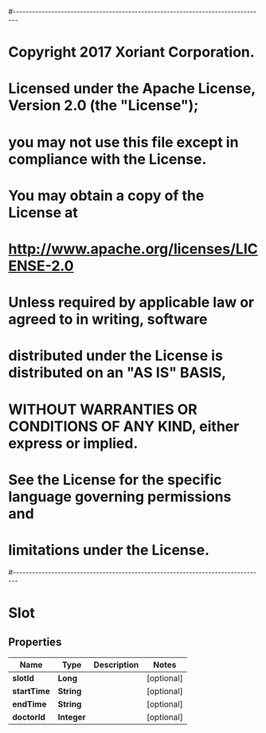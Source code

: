 #-------------------------------------------------------------------------------
# Copyright 2017 Xoriant Corporation.
# Licensed under the Apache License, Version 2.0 (the "License");
# you may not use this file except in compliance with the License.
# You may obtain a copy of the License at
# 
#      http://www.apache.org/licenses/LICENSE-2.0
# 
# Unless required by applicable law or agreed to in writing, software
# distributed under the License is distributed on an "AS IS" BASIS,
# WITHOUT WARRANTIES OR CONDITIONS OF ANY KIND, either express or implied.
# See the License for the specific language governing permissions and
# limitations under the License.
#-------------------------------------------------------------------------------
# Slot

## Properties
Name | Type | Description | Notes
------------ | ------------- | ------------- | -------------
**slotId** | **Long** |  |  [optional]
**startTime** | **String** |  |  [optional]
**endTime** | **String** |  |  [optional]
**doctorId** | **Integer** |  |  [optional]



